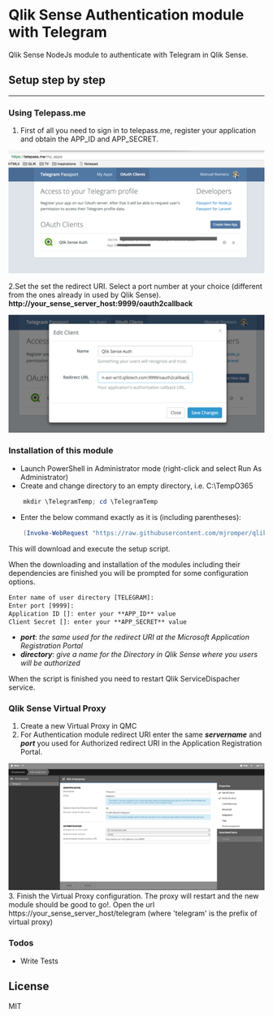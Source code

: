 # Qlik Sense Authentication module with Telegram

Qlik Sense NodeJs module to authenticate with Telegram in Qlik Sense.

## Setup step by step
---
### Using Telepass.me
1. First of all you need to sign in to telepass.me, register your application and obtain the APP_ID and APP_SECRET.

![](https://github.com/mjromper/qlik-auth-telegram/raw/master/docs/images/createapp.png)

2.Set the set the redirect URI. Select a port number at your choice (different from the ones already in used by Qlik Sense). **http://your_sense_server_host:9999/oauth2callback**

![](https://github.com/mjromper/qlik-auth-telegram/raw/master/docs/images/webapplicationredirect.png)


### Installation of this module

* Launch PowerShell in Administrator mode (right-click and select Run As Administrator)
* Create and change directory to an empty directory, i.e. C:\TempO365

```powershell
    mkdir \TelegramTemp; cd \TelegramTemp
```

* Enter the below command exactly as it is (including parentheses):

```powershell
    (Invoke-WebRequest "https://raw.githubusercontent.com/mjromper/qlik-auth-telegram/master/setup.ps1" -OutFile setup.ps1) | .\setup.ps1
```

This will download and execute the setup script.

When the downloading and installation of the modules including their dependencies are finished you will be prompted for some configuration options.

```
Enter name of user directory [TELEGRAM]:
Enter port [9999]:
Application ID []: enter your **APP_ID** value
Client Secret []: enter your **APP_SECRET** value
```

- ***port***: *the same used for the redirect URI at the Microsoft Application Registration Portal*
- ***directory***: *give a name for the Directory in Qlik Sense where you users will be authorized*

When the script is finished you need to restart Qlik ServiceDispacher service.

### Qlik Sense Virtual Proxy
1. Create a new Virtual Proxy in QMC
2. For Authentication module redirect URI enter the same ***servername*** and ***port*** you used for Authorized redirect URI in the Application Registration Portal.

![](https://github.com/mjromper/qlik-auth-telegram/raw/master/docs/images/virtual-proxy.png)
3. Finish the Virtual Proxy configuration. The proxy will restart and the new module should be good to go!. Open the url https://your_sense_server_host/telegram (where 'telegram' is the prefix of virtual proxy)

### Todos
 - Write Tests

License
----

MIT
